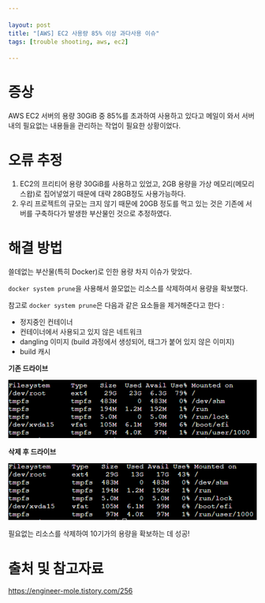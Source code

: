 ```yaml
---
  
layout: post
title: "[AWS] EC2 사용량 85% 이상 과다사용 이슈"
tags: [trouble shooting, aws, ec2]

---
```


# 증상

AWS EC2 서버의 용량 30GiB 중 85%를 초과하여 사용하고 있다고 메일이 와서 서버 내의 필요없는 내용들을 관리하는 작업이 필요한 상황이었다.



# 오류 추정

1. EC2의 프리티어 용량 30GiB를 사용하고 있었고, 2GB 용량을 가상 메모리(메모리 스왑)로 집어넣었기 때문에 대략 28GB정도 사용가능하다.
2. 우리 프로젝트의 규모는 크지 않기 때문에 20GB 정도를 먹고 있는 것은 기존에 서버를 구축하다가 발생한 부산물인 것으로 추정하였다.

   

# 해결 방법

쓸데없는 부산물(특히 Docker)로 인한 용량 차지 이슈가 맞았다.

`docker system prune`을 사용해서 쓸모없는 리소스를 삭제하여서 용량을 확보했다.

참고로 `docker system prune`은 다음과 같은 요소들을 제거해준다고 한다 :

- 정지중인 컨테이너
- 컨테이너에서 사용되고 있지 않은 네트워크
- dangling 이미지 (build 과정에서 생성되어, 태그가 붙어 있지 않은 이미지)
- build 캐시



**기존 드라이브**

![0629](.\assets\0629.png)

**삭제 후 드라이브**

![0629-2](.\assets\0629-2.png)

필요없는 리소스를 삭제하여 10기가의 용량을 확보하는 데 성공!



# 출처 및 참고자료

https://engineer-mole.tistory.com/256
